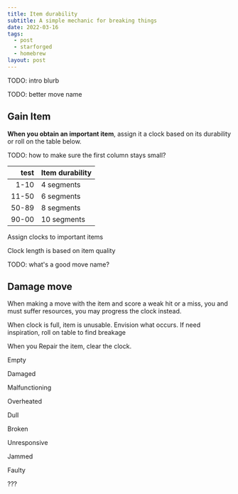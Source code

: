 ```yaml
---
title: Item durability
subtitle: A simple mechanic for breaking things
date: 2022-03-16
tags: 
  - post
  - starforged
  - homebrew
layout: post
---
```


TODO: intro blurb

TODO: better move name
## Gain Item

**When you obtain an important item**, assign it a clock based on its durability or roll on the table below.

TODO: how to make sure the first column stays small?

|  test | Item durability |
| ----: | --------------- |
|  1-10 | 4 segments      |
| 11-50 | 6 segments      |
| 50-89 | 8 segments      |
| 90-00 | 10 segments     |



Assign clocks to important items

Clock length is based on item quality

TODO: what's a good move name?
## Damage move

When making a move with the item and score a weak hit or a miss, you and must suffer resources, you may progress the clock instead.

When clock is full, item is unusable. Envision what occurs. If need inspiration, roll on table to find breakage

When you Repair the item, clear the clock.

Empty

Damaged

Malfunctioning

Overheated

Dull

Broken

Unresponsive

Jammed

Faulty

???
